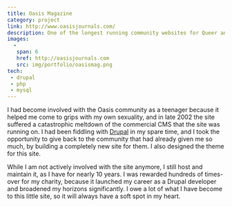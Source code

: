 ```yaml
---
title: Oasis Magazine
category: project
link: http://www.oasisjournals.com/
description: One of the longest running community websites for Queer and Questioning teens.
images:
  - 
   span: 6
   href: http://oasisjournals.com
   src: img/portfolio/oasismag.png
tech:
 - drupal
 - php
 - mysql
---
```

I had become involved with the Oasis community as a teenager because it helped me come to grips with my own sexuality, and in late 2002 the site suffered a catastrophic meltdown of the commercial CMS that the site was running on. I had been fiddling with [Drupal](http://drupal.org) in my spare time, and I took the opportunity to give back to the community that had already given me so much, by building a completely new site for them. I also designed the theme for this site.

While I am not actively involved with the site anymore, I still host and maintain it, as I have for nearly 10 years. I was rewarded hundreds of times- over for my charity, because it launched my career as a Drupal developer and broadened my horizons significantly. I owe a lot of what I have become to this little site, so it will always have a soft spot in my heart.
